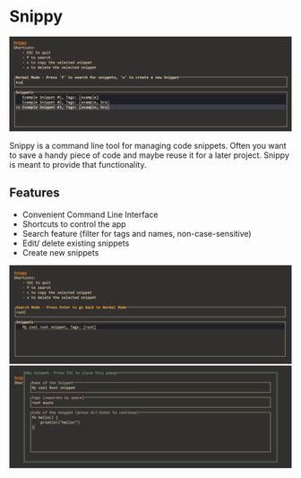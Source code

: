 # Snippy
![Preview img](/docs/preview.png?raw=true)

Snippy is a command line tool for managing code snippets. Often you want to save a handy piece of code and maybe reuse it for a later project. Snippy is meant to provide that functionality.

## Features
- Convenient Command Line Interface
- Shortcuts to control the app
- Search feature (filter for tags and names, non-case-sensitive)
- Edit/ delete existing snippets
- Create new snippets

![The search feature](/docs/search.png?raw=true)
![New snippet](/docs/new.png?raw=true)
